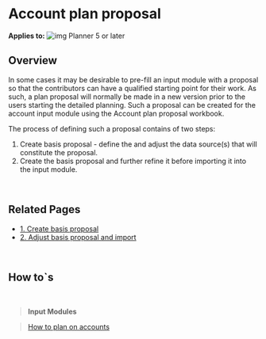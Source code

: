 # Account plan proposal

**Applies to:** ![img](https://profitbasedocs.blob.core.windows.net/icons/yes-icon.png) Planner 5 or later<br/>

## Overview
In some cases it may be desirable to pre-fill an input module with a proposal so that the contributors can have a qualified starting point for their work. As such, a plan proposal will normally be made in a new version prior to the users starting the detailed planning. Such a proposal can be created for the account input module using the Account plan proposal workbook.

The process of defining such a proposal contains of two steps:

1. Create basis proposal - define the and adjust the data source(s) that will constitute the proposal.
2. Create the basis proposal and further refine it before importing it into the input module.

<br/>

## Related Pages
-  [1. Create basis proposal](account-plan-proposal/create-basis-proposal.md)
-  [2. Adjust basis proposal and import](account-plan-proposal/adjust-basis-proposal-and-import.md)

<br/>

## How to`s

<br/>

> **Input Modules**<br/>

> [How to plan on accounts](../../modules/account/account-details.md)<br/>

